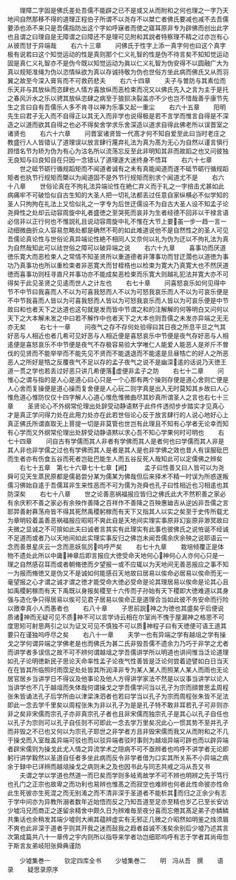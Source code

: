 <!-- { "loadSidebar": true } -->
　　理障二字固是佛氏差处吾儒不能辟之已不是或又从而附和之何也理之一字乃天地间自然那移不得的道理正程伯子所谓不以尧存不以桀亡者佛氏要减也减不去吾儒要添也添不来只是吾儒指防出这个字如呼寐者而使之寤耳原非专为辟佛而创出此字也且谓之曰理自是无障谓之曰障还不是理可见附和其説者特察理不精之过亦岂有心从彼而甘于异端哉
　　右六十三章
　　问佛氏于性字上添一真字何也曰这个真字极有说若曰这个知觉运动的性是真则那个仁义礼智的性是伪不待言矣不知知觉运动固是真仁义礼智亦不是伪今既以知觉运动为眞以仁义礼智为伪安得不以圆融广大为真以规矩准绳为伪以恣情纵欲为真以存诚持敬为伪也世俗方坐此病而佛氏又从而羽翼之故至今深入膏肓而不可救药悲夫
　　右六十四章
　　夫子与曽防与其素位而乐天非与其放纵而恣肆也人情方喜放纵而恶检束而况又以佛氏先入之言为主于是托之春风沂水之乐以骋其放纵恣肆之病至于狼狈决裂盖亦不少也岂不惜哉善乎康节先生之言曰自有吾儒乐人多不肯寻以禅为乐事又起一重尘
　　右六十五章
　　阳明先生曰君子无入而不自得正以其无入而非学也说得极是若不言学而惟言自得是不深造之以道而欲其自得之也必不得矣舍学求乐舍深造以道求自得此佛老所以误晋室之诸贤也
　　右六十六章
　　问晋室诸贤皆一代髙才何不知自爱至此曰当时老庄之教盛行人人皆错认了道理误以放言肆行蔑弃礼法为真为髙为无心为自然以谨言愼行顾惜名节为矫为伪为有心为沽名所以流荡忘反至此非明知其非而故蹈之也又问彼独无良知与曰良知自在只因一念错认了道理遂大迷终身不悟耳
　　右六十七章
　　世之砥节砺行循规蹈矩而不闻道者诚有之未有真能闻道而遂不砥节砺行循规蹈矩者也执节行规矩而槩以为闻道固不是外节行规矩而别求个闻道尤不是
　　右六十八章
　　世俗论真在不拘礼法异端论性在絶仁弃义而于礼之一字掊击尤甚如此病痛牢不可破恰似自古生知的大圣人把一切礼法都丢过任意自家纵横必不似学知的圣人只拘拘在礼法上又恰似礼之一字专为后世迂儒设不为自古大圣人设不知孟子论尧舜性之处却云动容周旋中礼者盛徳之至哭死而哀非为生者经德不回非以干禄言语必信非以正行何也不惟説礼且说动容周旋中礼不惟在大节上要虽一步一趋一言一动细微曲折众人容易忽略处都是确然不苟的如此难道说他不是自然性之的圣人可见吾儒论真论性与世俗论真异端论性絶不相同人又奈何以礼为伪为迂以不拘礼法为真为自然哉知此可以祛世俗之障可以破异端之说
　　右六十九章
　　喜事功而厌道徳乐寛大而恶检束人之常情不知圣贤所以重道德者非薄事功而甘迂濶也以道徳为事功乃真事功也所以重检束者非恶寛大而甘桎梏也以检束为寛大乃真寛大也不然厌道徳而喜事功则枉寻直尺并事功亦不能成矣恶检束而乐寛大则越礼犯法并寛大亦不可得矣于此见圣贤之见逺而世人之计左也
　　右七十章
　　问喜怒哀乐如何见得中节不中节曰我喜而人不以为可喜我怒而人不以为可怒我哀乐而人不以为可哀乐便是不中节我喜而人皆以为可喜我怒而人皆以为可怒我哀乐而人皆以为可哀乐便是中节故曰和也者天下之达道也这句就是发而皆中节谓之和的注解解的何等明白又问何以天下之大本解未发之中曰若不解作中也者天下之大本也则吾儒之未发亦异端之无无亦无矣
　　右七十一章
　　问夜气之存不存何处验得曰其日夜之所息平旦之气其好恶与人相近也者几希可见好恶与人相近便是喜怒哀乐中节便是夜气存好恶与人相逺便是喜怒哀乐不中节便是夜气不存极容易验大学唯仁人能爱人能恶人是斧斤不曽伐的见贤而不能举举而不能先见不贤而不能退退而不能逺是旦昼牿亡的好人之所恶恶人之所好是牿之反覆夜气不足以存的孟子夜气之说不是幽深逺的话说乃天徳王道一贯之学也若丢过好恶只讲几希便落虚便非孟子之防
　　右七十二章
　　问惟心之谓与指的是人心是道心曰心只是一个心那有两个操则存便是道心舍则亡便是人心舍而复操便是道心操而复舍便是人心玩二则字真是出入无时莫知其乡故曰人心惟危道心惟防仅仅十四字解人心道心惟危惟微曲尽其妙真所谓圣人之言也右七十三章
　　圣贤论心不外纲常伦理出处辞受动静语黙于此件件透彻步步踏实才见真心才是真正学问得力处在此用力处亦在此若世俗论心反于放言肆行的人说心地好心上真正佛氏所谓直取无上菩提一切是非莫管也世岂有此理且不知有心学者无论幸而知有心学而又外纲常伦理出处辞受动静语黙以求心吾不知心学果何时可明也
　　右七十四章
　　问自古有学儒而其人非者有学佛而其人是者何也曰学儒而其人非是其人非也非学儒之过也有学佛而其人是者是其人是也非学佛之效也昔人有误服砒巴而生者亦有伤食五谷而死者岂砒巴能生人而五谷反死人哉知此可以定儒佛之辨矣
　　右七十五章　第七十六章七十七章【阙】
　　孟子曰性善又曰人皆可以为尧舜可见天生蒸民原都是儒曷尝分某为儒某为佛哉但后来择术不精一时误为所惑遂叛儒习佛始自逺于吾儒耳非生来性恶而不可为儒为尧舜也孔子曰性相近也习相逺也其防深矣
　　右七十八章
　　世之论善恶祸福报应皆归之佛氏此大不然积善之家必有余庆积不善之家必有余殃作善降之百祥作不善降之百殃惠廸吉从逆凶非吾儒之言耶羿善射奡荡舟皆不得其死然禹稷躬稼而有天下又指其人以实之矣至于史传所载尤为章明较着盖善恶祸福报应昭昭不爽此自是天地间实理实事原非幻妄原非渺冥故曰夫微之显诚之不可揜如此夫曰诚者言其实有此理实有此事也彼佛氏之说恠诞不经诚不足道而或者乃以天地间如此实理实事反归之佛岂未闻吾儒余庆余殃之说耶语云一念而善景星庆云一念而恶妖氛厉呜呼严矣
　　右七十九章
　　栽培倾覆正是体物不遗处此所以中庸神章后即言报应大徳受命天地何心神何心人亦何心只是一理之自然感召耳而或者朝脩徳而夕望报一或不应辄以为天地间无善恶报应之事不知一为报而脩徳又是伪又不是诚如何能感召天地故曰居易以俟命必居易以俟命而无一毫望报之心才谓之诚才谓之徳才能受命大徳必受命是论其理居易以俟命是论其心且如禹稷躬稼而有天下禹既以身报矣稷至十六传而子孙始有天下稷即大徳难道以其身强与造化争只得居易以俟可见君子居易以俟命正是道理合当如此彼不务安命而行险以徼幸真小人而愚者也
　　右八十章
　　子思前説神之为徳也其盛矣乎后便说质诸神而无疑可见不质神不可以言学诗云相在尔室尚不愧于屋漏神之格思不可度思矧可射思两引之以为证又可见不慎独不可以质神程子曰有天徳便可语王道其要只在谨独呜呼尽之矣
　　右八十一章
　　夫学一也有异端之学有越俎之学有操戈之学何谓异端之学佛老是也而佛氏为甚二氏非毁吾儒不遗余力乃巧于非学之尤者而讲学者多误信之故不可不辨何谓越俎之学吾儒讲学所以明道也讲间惟当泛论道理如孔子论明徳新民子思论天命率性孟子论夜气性善皆是泛论何尝着迹譬如白日当天在在皆其所临照时雨霑足处处皆其所润泽非专为某人某人而照某人某人而雨也无论居官居乡当讲学日不得议及他事论及他人方得讲学家法不然是以议事当讲学以论人当讲学也不几于越俎而失体哉何谓操戈之学吾儒学问当以孔子为宗而顔曽思孟周程张朱皆诵法孔子后学所由以津梁洙泗者也若曰学当以孔子为宗而周程张朱皆不足法即此一念去学千里矣以周程张朱为非以孔子为是是孔子特不敢非耳若孔子可非则亦非之矣非宋儒而宗孔子亦非真宗孔子者也且非宋儒而独宗孔子是其心以孔子自任也以孔子为宗则可以孔子自任则不可即此一念去学万里矣况此心一惯其势不至并孔子而非毁之不已也又何以为宗孔子耶世之非学者方且非毁宋儒而我又从而附和之不几于操戈而入室哉盖异端可驳也而以驳异端者驳时事则为越俎异端可辟也而以辟异端者辟宋儒则为操戈此尤人情之异流学术之隠病不可不亟辨者也呜呼不讲学者无论即躬行讲学毅然以圣道自任者多坐此病而反令非学者借为口实其所关系不小异端之病余于録中已详辨而越俎操戈之病则未之及也因书此与同志共戒之冯从吾又书
　　夫谓之学以学道也然道一而巳矣而学则多岐焉故学不可不辨也明辨之先于笃行也孔门之正宗也故卑之而功利也易辨也惟髙之而寂空也难辨也何者此性命彼亦性命此生死彼亦生死混之而无别淆之而不清非深于圣道者不能析其而归之正余少有志于学中间亦为异教所溺者数年近始悟而反之乃知吾道至足亦至精也岁乙已至长安访少墟冯兄而商正之遂留余精舍中颇久日为辨难毎至夜分喜而忘倦其髙足弟子亦鳞鳞共集话也余稍发其端少墟则大阐其蕴辨虚实有无邪正几微之介昭然如明鉴之烛须眉不爽也此非深于道者乎则其开我之迷而鼔我之趋者益诚不浅矣余别后少墟乃述其言次第成篇共八十一章传之宇内则所以指导来学者功岂细耶呜呼有志于学者其尚毋忽于斯言友弟岐阳张舜典谨防



　　少墟集巻一
　　钦定四库全书
　　少墟集巻二
　　明　冯从吾　撰
　　语录
　　疑思录原序
